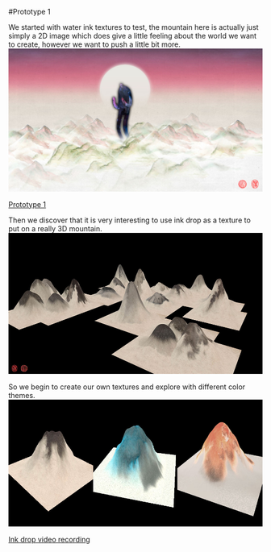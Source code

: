 #Prototype 1


We started with water ink textures to test, the mountain here is actually just simply a 2D image which does give a little feeling about the world we want to create, however we want to push a little bit more.
![Example Image](project_images/prototypes/test1_texture.jpg?raw=true "Example Image")

<!-- - http://www.bongiovi.tw/kuafu/prototypes/01 -->
[Prototype 1](http://www.bongiovi.tw/kuafu/prototypes/01)

Then we discover that it is very interesting to use ink drop as a texture to put on a really 3D mountain. 
![Example Image](project_images/prototypes/prototypeInkDropTexture.jpg?raw=true "Example Image")

So we begin to create our own textures and explore with different color themes.
![Example Image](project_images/prototypes/mountainsWithTextures.jpg?raw=true "Example Image")

[Ink drop video recording](https://vimeo.com/78071687)

